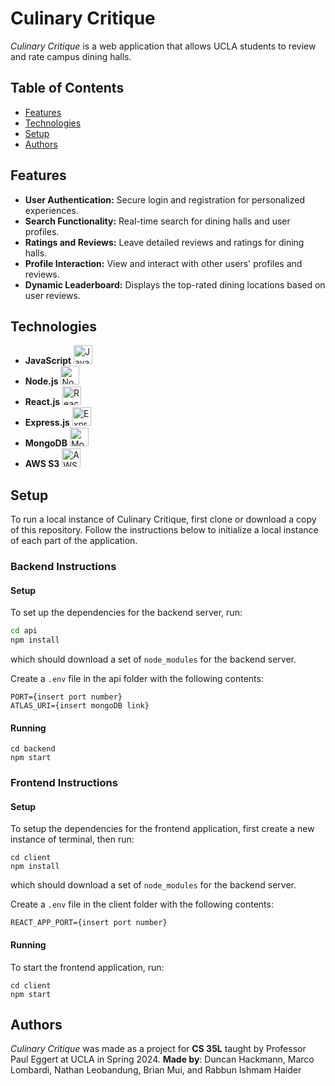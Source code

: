 # Culinary Critique


_Culinary Critique_ is a web application that allows UCLA students to review and rate campus dining halls.


## Table of Contents
- [Features](#features)
- [Technologies](#technologies)
- [Setup](#setup)
- [Authors](#authors)

## Features

- **User Authentication:** Secure login and registration for personalized experiences.
- **Search Functionality:** Real-time search for dining halls and user profiles.
- **Ratings and Reviews:** Leave detailed reviews and ratings for dining halls.
- **Profile Interaction:** View and interact with other users' profiles and reviews.
- **Dynamic Leaderboard:** Displays the top-rated dining locations based on user reviews.

## Technologies
 - **JavaScript** <img src="https://seeklogo.com/images/J/javascript-logo-8892AEFCAC-seeklogo.com.png" alt="JavaScript" width="30px">
 - **Node.js** <img src="https://seeklogo.com/images/N/nodejs-logo-FBE122E377-seeklogo.com.png" alt="Node.js" width="30px">
 - **React.js** <img src="https://cdn4.iconfinder.com/data/icons/logos-3/600/React.js_logo-512.png" alt="React.js" width="30px">
 - **Express.js** <img src="https://www.sohamkamani.com/static/65137ed3c844d05124dcfdab28263c21/38cea/express-routing-logo.png" alt="Express.js" height="30px">
 - **MongoDB** <img src="https://upload.wikimedia.org/wikipedia/commons/thumb/e/eb/MongoDB_Logo.png/1598px-MongoDB_Logo.png?20180423174357" alt="MongoDB" height="30px">
 - **AWS S3** <img src="https://a0.awsstatic.com/libra-css/images/logos/aws_logo_smile_1200x630.png" alt="AWS S3" width="30px">

## Setup

To run a local instance of Culinary Critique, first clone or download a copy of this repository. Follow the instructions below to initialize a local instance of each part of the application.

### Backend Instructions
#### Setup
To set up the dependencies for the backend server, run:
```bash
cd api
npm install
```
which should download a set of `node_modules` for the backend server.

Create a `.env` file in the api folder with the following contents:
```
PORT={insert port number}
ATLAS_URI={insert mongoDB link}
```

#### Running
```
cd backend
npm start
```

### Frontend Instructions
#### Setup
To setup the dependencies for the frontend application, first create a new instance of terminal, then run:
```
cd client
npm install
```
which should download a set of `node_modules` for the backend server.

Create a `.env` file in the client folder with the following contents:
```
REACT_APP_PORT={insert port number}
```

#### Running
To start the frontend application, run:
```
cd client
npm start
```

## Authors
_Culinary Critique_ was made as a project for **CS 35L** taught by Professor Paul Eggert at UCLA in Spring 2024. **Made by**: Duncan Hackmann, Marco Lombardi, Nathan Leobandung, Brian Mui, and Rabbun Ishmam Haider
